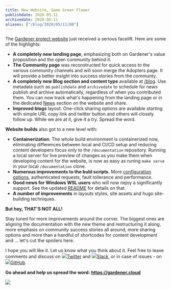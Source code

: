 ```yaml
---
title: New Website, Same Green Flower
publishdate: 2020-05-11
archivedate: 2020-06-11
aliases: ["/blog/2020/05/11/00"]
---
```


The [Gardener project website](https://gardener.cloud) just received a serious facelift. Here are some of the highlights:
- **A completely new landing page**, emphasizing both on Gardener's value proposition and the open community behind it.
- **The Community page** was reconstructed for quick access to the various community channels and will soon merge the Adopters page. It will provide a better insight into success stories from the communty.
- **A completely new Blog section and content type** available at [/blog](https://gardener.cloud/blog/). Use metadata such as `publishdate` and `archivedate` to schedule for news publish and archive automatically, regardless of when you contributed them. You can now track what's happening from the landing page or in the dedicated [News](https://gardener.cloud/news) section on the website and share.
- **Improved blogs** layout. One-click sharing options are available starting with simple URL copy link and twitter button and others will closely follow up. While we are at it, give it a try. Spread the word.

**Website builds** also got to a new level with:
  - **Containerization**. The whole build environment is containerized now, eliminating differences between local and CI/CD setup and reducing content developers focus only to the `/documentation` repository. Running a local server for live preview of changes as you make them when developing content for the website, is now as easy as runing `make serve` in your local `/documentation` clone.
  - **Numerous improvements to the buld scripts**. More [configuration options](https://github.com/gardener/website-generator#build-configuration), authenticated requests, fault tollerance and performance.
  - **Good news for Windows WSL users** who will now nejoy a significantly support. See the updated [README](https://github.com/gardener/website-generator#windows-10-users) for details on that.
  - **A number of improvements** in layouts styles, site assets and hugo site-building techniques.

**But hey, THAT'S NOT ALL!**

Stay tuned for more improvements around the corner. The biggest ones are aligning the documentation with the new theme and restructuring it along, more emphasis on community success stories all around, more sharing options and more than a handful of shortcodes for content development and ... let's cut the spoilers here.

I hope you will like it. Let us know what you think about it. Feel free to leave comments and discuss on <img src="../../../docs/images/branding/twitter-logo-green.svg" class="icon inline">[Twitter](https://twitter.com/GardenerProject) and <img src="../../../docs/images/branding/slack-logo-green.svg" class="icon inline">[Slack](https://kubernetes.slack.com/archives/CB57N0BFG), or in case of issues - on <img src="../../../docs/images/branding/github-mark-logo-green.svg" class="icon inline">[GitHub](https://github.com/gardener/documentation/issues).

**Go ahead and help us spread the word: https://gardener.cloud**

<picture>
    <!--source srcset="../../../blog/2020_week_20/website-screen-XL.png"
            media="(min-width: 1400px)"-->
    <!--source srcset="../../../blog/2020_week_20/website-screen-L.png"
            media="(min-width: 1000px)"-->
    <!--source srcset="../../../blog/2020_week_20/website-screen-M.png"
            media="(min-width: 750px)"-->
    <source srcset="../../blog/2020_week_20/website-screen-L.png"
            media="(min-width: 750px)">
    <img src="../../blog/2020_week_20/website-screen.png" />
</picture>

<br>